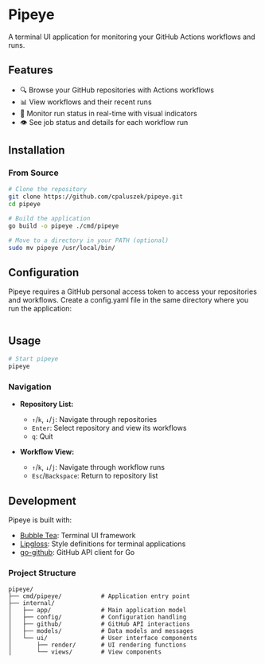 # Pipeye

A terminal UI application for monitoring your GitHub Actions workflows and runs.

## Features

- 🔍 Browse your GitHub repositories with Actions workflows
- 📊 View workflows and their recent runs
- 🔄 Monitor run status in real-time with visual indicators
- 👁️ See job status and details for each workflow run

## Installation

### From Source

```bash
# Clone the repository
git clone https://github.com/cpaluszek/pipeye.git
cd pipeye

# Build the application
go build -o pipeye ./cmd/pipeye

# Move to a directory in your PATH (optional)
sudo mv pipeye /usr/local/bin/
```

## Configuration

Pipeye requires a GitHub personal access token to access your repositories and workflows. Create a config.yaml file in the same directory where you run the application:

```yaml
```

## Usage

```bash
# Start pipeye
pipeye
```

### Navigation

- **Repository List:**
  - `↑`/`k`, `↓`/`j`: Navigate through repositories
  - `Enter`: Select repository and view its workflows
  - `q`: Quit

- **Workflow View:**
  - `↑`/`k`, `↓`/`j`: Navigate through workflow runs
  - `Esc`/`Backspace`: Return to repository list

## Development

Pipeye is built with:

- [Bubble Tea](https://github.com/charmbracelet/bubbletea): Terminal UI framework
- [Lipgloss](https://github.com/charmbracelet/lipgloss): Style definitions for terminal applications
- [go-github](https://github.com/google/go-github): GitHub API client for Go

### Project Structure

```
pipeye/
├── cmd/pipeye/           # Application entry point
├── internal/
│   ├── app/              # Main application model
│   ├── config/           # Configuration handling
│   ├── github/           # GitHub API interactions
│   ├── models/           # Data models and messages
│   └── ui/               # User interface components
│       ├── render/       # UI rendering functions
│       └── views/        # View components
```

